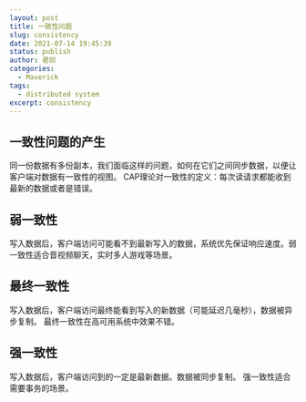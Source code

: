 ```yaml
---
layout: post
title: 一致性问题
slug: consistency
date: 2021-07-14 19:45:39
status: publish
author: 君祁
categories:
  - Maverick 
tags:
  - distributed system
excerpt: consistency
---
```



## 一致性问题的产生
同一份数据有多份副本，我们面临这样的问题，如何在它们之间同步数据，以便让客户端对数据有一致性的视图。 CAP理论对一致性的定义：每次读请求都能收到最新的数据或者是错误。

## 弱一致性
写入数据后，客户端访问可能看不到最新写入的数据，系统优先保证响应速度。弱一致性适合音视频聊天，实时多人游戏等场景。

## 最终一致性
写入数据后，客户端访问最终能看到写入的新数据（可能延迟几毫秒），数据被异步复制。 最终一致性在高可用系统中效果不错。

## 强一致性
写入数据后，客户端访问到的一定是最新数据。数据被同步复制。 强一致性适合需要事务的场景。